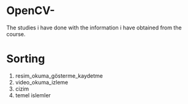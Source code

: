 # OpenCV-
The studies i have done with the information i have obtained from the course.


# Sorting
1. resim_okuma_gösterme_kaydetme
2. video_okuma_izleme
3. cizim
4. temel islemler

